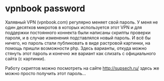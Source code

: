 # vpnbook password

Халявный VPN (vpnbook.com) регулярно меняет свой пароль. У меня не один десятков микротов в которых используется этот VPN
и для поддержки постоянного коннекта были написаны скрипты проверки пароля, и в случае изменения подставлялся новый пароль.
И всё бы ничего, но пароль стали публиковать в виде растровой картинки, на помощь пришли возможности php. Здесь варианты,
откуда можно стянуть этот пароль и конечно же вариант как слизать с официального сайта (с картинки).

Работу скриптов можно посмотреть на сайте http://supsech.ru/
здесь же можно просто получить этот пароль...
